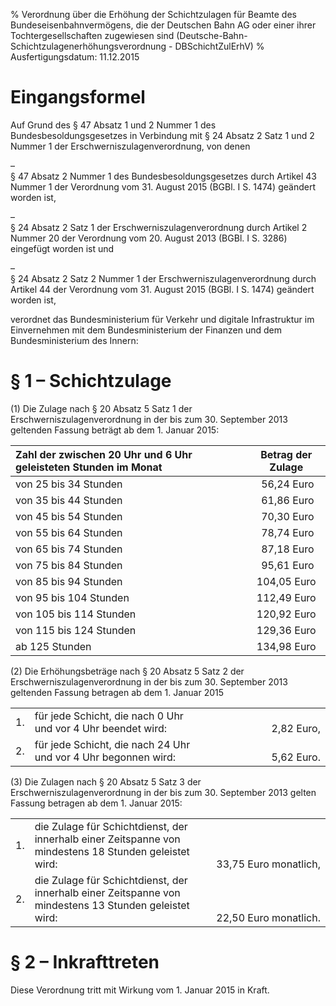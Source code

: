 % Verordnung über die Erhöhung der Schichtzulagen für Beamte des Bundeseisenbahnvermögens, die der Deutschen Bahn AG oder einer ihrer Tochtergesellschaften zugewiesen sind  (Deutsche-Bahn-Schichtzulagenerhöhungsverordnung - DBSchichtZulErhV)
% Ausfertigungsdatum: 11.12.2015
 
# Eingangsformel

Auf Grund des § 47 Absatz 1 und 2 Nummer 1 des Bundesbesoldungsgesetzes in Verbindung mit § 24 Absatz 2 Satz 1 und 2 Nummer 1 der Erschwerniszulagenverordnung, von denen

–  
§ 47 Absatz 2 Nummer 1 des Bundesbesoldungsgesetzes durch Artikel 43 Nummer 1 der Verordnung vom 31. August 2015 (BGBl. I S. 1474) geändert worden ist,

–  
§ 24 Absatz 2 Satz 1 der Erschwerniszulagenverordnung durch Artikel 2 Nummer 20 der Verordnung vom 20. August 2013 (BGBl. I S. 3286) eingefügt worden ist und

–  
§ 24 Absatz 2 Satz 2 Nummer 1 der Erschwerniszulagenverordnung durch Artikel 44 der Verordnung vom 31. August 2015 (BGBl. I S. 1474) geändert worden ist,

verordnet das Bundesministerium für Verkehr und digitale Infrastruktur im Einvernehmen mit dem Bundesministerium der Finanzen und dem Bundesministerium des Innern:

# § 1 – Schichtzulage

(1) Die Zulage nach § 20 Absatz 5 Satz 1 der Erschwerniszulagenverordnung in der bis zum 30. September 2013 geltenden Fassung beträgt ab dem 1. Januar 2015:

| Zahl der zwischen 20 Uhr und 6 Uhr geleisteten Stunden im Monat | Betrag der Zulage |
|:----------------------------------------------------------------|:-----------------:|
| von 25 bis 34 Stunden                                           |     56,24 Euro    |
| von 35 bis 44 Stunden                                           |     61,86 Euro    |
| von 45 bis 54 Stunden                                           |     70,30 Euro    |
| von 55 bis 64 Stunden                                           |     78,74 Euro    |
| von 65 bis 74 Stunden                                           |     87,18 Euro    |
| von 75 bis 84 Stunden                                           |     95,61 Euro    |
| von 85 bis 94 Stunden                                           |    104,05 Euro    |
| von 95 bis 104 Stunden                                          |    112,49 Euro    |
| von 105 bis 114 Stunden                                         |    120,92 Euro    |
| von 115 bis 124 Stunden                                         |    129,36 Euro    |
| ab 125 Stunden                                                  |    134,98 Euro    |

(2) Die Erhöhungsbeträge nach § 20 Absatz 5 Satz 2 der Erschwerniszulagenverordnung in der bis zum 30. September 2013 geltenden Fassung betragen ab dem 1. Januar 2015

<table width="100%" style="border: none;"><colgroup><col style="width: 4%" /><col style="width: 70%" /><col style="width: 26%" /></colgroup><tbody><tr class="odd"><td style="text-align: left;">1.</td><td style="text-align: left;">für jede Schicht, die nach 0 Uhr<br />
und vor 4 Uhr beendet wird:</td><td style="text-align: right;"><br />
2,82 Euro,</td></tr><tr class="even"><td style="text-align: left;">2.</td><td style="text-align: left;">für jede Schicht, die nach 24 Uhr<br />
und vor 4 Uhr begonnen wird:</td><td style="text-align: right;"><br />
5,62 Euro.</td></tr></tbody></table>

(3) Die Zulagen nach § 20 Absatz 5 Satz 3 der Erschwerniszulagenverordnung in der bis zum 30. September 2013 gelten Fassung betragen ab dem 1. Januar 2015:

<table width="100%" style="border: none;"><colgroup><col style="width: 4%" /><col style="width: 56%" /><col style="width: 40%" /></colgroup><tbody><tr class="odd"><td style="text-align: left;">1.</td><td style="text-align: left;">die Zulage für Schichtdienst, der innerhalb einer Zeitspanne von mindestens 18 Stunden geleistet wird:</td><td style="text-align: right;"><br />
<br />
<br />
33,75 Euro monatlich,</td></tr><tr class="even"><td style="text-align: left;">2.</td><td style="text-align: left;">die Zulage für Schichtdienst, der innerhalb einer Zeitspanne von mindestens 13 Stunden geleistet wird:</td><td style="text-align: right;"><br />
<br />
<br />
22,50 Euro monatlich.</td></tr></tbody></table>

# § 2 – Inkrafttreten

Diese Verordnung tritt mit Wirkung vom 1. Januar 2015 in Kraft.
